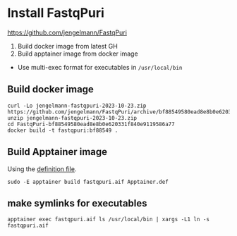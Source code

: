 # Install FastqPuri

https://github.com/jengelmann/FastqPuri

1. Build docker image from latest GH
2. Build apptainer image from docker image
  - Use multi-exec format for executables in `/usr/local/bin`

## Build docker image
```
curl -Lo jengelmann-fastqpuri-2023-10-23.zip https://github.com/jengelmann/FastqPuri/archive/bf88549580ead8e8b0e620331f840e9119586a77.zip
unzip jengelmann-fastqpuri-2023-10-23.zip
cd FastqPuri-bf88549580ead8e8b0e620331f840e9119586a77
docker build -t fastqpuri:bf88549 .
```

## Build Apptainer image
Using the [definition file](Apptainer.def).
```
sudo -E apptainer build fastqpuri.aif Apptainer.def
```

## make symlinks for executables
```
apptainer exec fastqpuri.aif ls /usr/local/bin | xargs -L1 ln -s fastqpuri.aif
```

